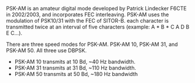 PSK-AM is an amateur digital mode developed by Patrick Lindecker F6CTE in 2002/2003, and incorporates FEC interleaving. PSK-AM uses the modulation of PSK10/31 with the FEC of SITOR-B. each character is transmitted twice at an interval of five characters (example: A * B * C A D B E C…).

There are three speed modes for PSK-AM. PSK-AM 10, PSK-AM 31, and PSK-AM 50. All three use DBPSK.

- PSK-AM 10 transmits at 10 Bd, ~40 Hz bandwidth.
- PSK-AM 31 transmits at 31 Bd, ~110 Hz bandwidth.
- PSK-AM 50 transmits at 50 Bd, ~180 Hz bandwidth